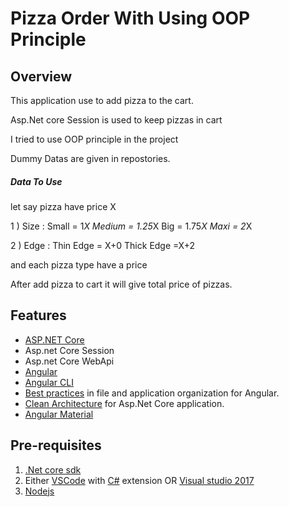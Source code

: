 # Pizza Order With Using OOP Principle

## Overview

This application use to add pizza to the cart.

Asp.Net core Session is used to keep pizzas in cart

I tried to use OOP principle in the project

Dummy Datas are given in repostories.

<h5>Data To Use</h5>

let say pizza have price X

1 ) Size : Small = 1*X
           Medium = 1.25*X
           Big = 1.75*X
           Maxi = 2*X

2 ) Edge : Thin Edge = X+0
           Thick Edge =X+2
           
 and each pizza type have a price
 
 After add pizza to cart it will give total price of pizzas. 


## Features

* [ASP.NET Core](http://www.dot.net/)
* Asp.net Core Session
* Asp.net Core WebApi
* [Angular](https://angular.io/)
* [Angular CLI](https://cli.angular.io/)
* [Best practices](https://angular.io/docs/ts/latest/guide/style-guide.html) in file and application organization for Angular.
* [Clean Architecture](https://github.com/ardalis/CleanArchitecture) for Asp.Net Core application.
* [Angular Material](https://material.angular.io/)


## Pre-requisites

1. [.Net core sdk](https://www.microsoft.com/net/core#windows)
2. Either [VSCode](https://code.visualstudio.com/) with [C#](https://marketplace.visualstudio.com/items?itemName=ms-vscode.csharp) extension OR [Visual studio 2017](https://www.visualstudio.com/)
3. [Nodejs](https://nodejs.org/en/)
